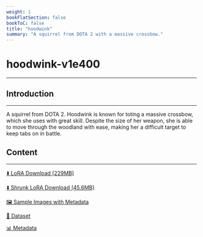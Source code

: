 ```yaml
---
weight: 1
bookFlatSection: false
bookToC: false
title: "hoodwink"
summary: "A squirrel from DOTA 2 with a massive crossbow."
---
```


<!--markdownlint-disable MD025 MD033 -->

# hoodwink-v1e400

---

## Introduction

---

A squirrel from DOTA 2. Hoodwink is known for toting a massive crossbow, which she uses with great skill. Despite the size of her weapon, she is able to move through the woodland with ease, making her a difficult target to keep tabs on in battle.

## Content

---

[⬇️ LoRA Download (229MB)](https://huggingface.co/k4d3/yiff_toolkit/resolve/main/ponyxl_loras/hoodwink-v1e400.safetensors?download=true)

[⬇️ Shrunk LoRA Download (45.6MB)](https://huggingface.co/k4d3/yiff_toolkit/resolve/main/ponyxl_loras_shrunk_2/hoodwink-v1e400_frockpt1_th-3.55.safetensors?download=true)

[🖼️ Sample Images with Metadata](https://huggingface.co/k4d3/yiff_toolkit/tree/main/static/{})

[📐 Dataset](<https://huggingface.co/datasets/k4d3/furry/tree/main/hoodwink_(dota)>)

[📊 Metadata](https://huggingface.co/k4d3/yiff_toolkit/raw/main/ponyxl_loras/hoodwink-v1e400.json)
